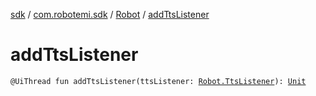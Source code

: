 [sdk](../../index.md) / [com.robotemi.sdk](../index.md) / [Robot](index.md) / [addTtsListener](./add-tts-listener.md)

# addTtsListener

`@UiThread fun addTtsListener(ttsListener: `[`Robot.TtsListener`](-tts-listener/index.md)`): `[`Unit`](https://kotlinlang.org/api/latest/jvm/stdlib/kotlin/-unit/index.html)